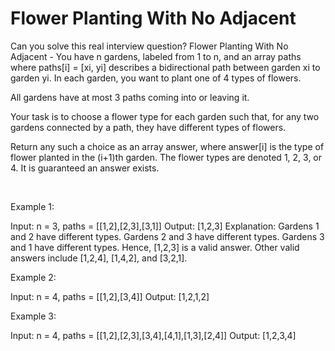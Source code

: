 # Flower Planting With No Adjacent

Can you solve this real interview question? Flower Planting With No Adjacent - You have n gardens, labeled from 1 to n, and an array paths where paths[i] = [xi, yi] describes a bidirectional path between garden xi to garden yi. In each garden, you want to plant one of 4 types of flowers.

All gardens have at most 3 paths coming into or leaving it.

Your task is to choose a flower type for each garden such that, for any two gardens connected by a path, they have different types of flowers.

Return any such a choice as an array answer, where answer[i] is the type of flower planted in the (i+1)th garden. The flower types are denoted 1, 2, 3, or 4. It is guaranteed an answer exists.

 

Example 1:


Input: n = 3, paths = [[1,2],[2,3],[3,1]]
Output: [1,2,3]
Explanation:
Gardens 1 and 2 have different types.
Gardens 2 and 3 have different types.
Gardens 3 and 1 have different types.
Hence, [1,2,3] is a valid answer. Other valid answers include [1,2,4], [1,4,2], and [3,2,1].


Example 2:


Input: n = 4, paths = [[1,2],[3,4]]
Output: [1,2,1,2]


Example 3:


Input: n = 4, paths = [[1,2],[2,3],[3,4],[4,1],[1,3],[2,4]]
Output: [1,2,3,4]